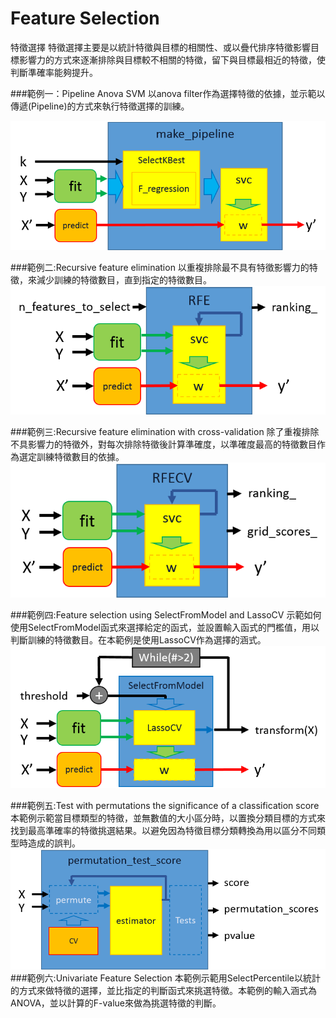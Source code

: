 # Feature Selection

特徵選擇
特徵選擇主要是以統計特徵與目標的相關性、或以疊代排序特徵影響目標影響力的方式來逐漸排除與目標較不相關的特徵，留下與目標最相近的特徵，使判斷準確率能夠提升。

###範例一：Pipeline Anova SVM
以anova filter作為選擇特徵的依據，並示範以傳遞(Pipeline)的方式來執行特徵選擇的訓練。

![](images/EX1.png)

###範例二:Recursive feature elimination
以重複排除最不具有特徵影響力的特徵，來減少訓練的特徵數目，直到指定的特徵數目。
![](images/EX2.png)

###範例三:Recursive feature elimination with cross-validation
除了重複排除不具影響力的特徵外，對每次排除特徵後計算準確度，以準確度最高的特徵數目作為選定訓練特徵數目的依據。
![](images/EX3.png)

###範例四:Feature selection using SelectFromModel and LassoCV
示範如何使用SelectFromModel函式來選擇給定的函式，並設置輸入函式的門檻值，用以判斷訓練的特徵數目。在本範例是使用LassoCV作為選擇的涵式。
![](images/EX4.png)

###範例五:Test with permutations the significance of a classification score
本範例示範當目標類型的特徵，並無數值的大小區分時，以置換分類目標的方式來找到最高準確率的特徵挑選結果。以避免因為特徵目標分類轉換為用以區分不同類型時造成的誤判。
![](images/EX5.png)
###範例六:Univariate Feature Selection
本範例示範用SelectPercentile以統計的方式來做特徵的選擇，並比指定的判斷函式來挑選特徵。本範例的輸入涵式為ANOVA，並以計算的F-value來做為挑選特徵的判斷。
